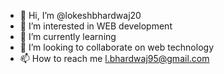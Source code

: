 - 👋 Hi, I’m @lokeshbhardwaj20
- 👀 I’m interested in WEB development
- 🌱 I’m currently learning 
- 💞️ I’m looking to collaborate on web technology
- 📫 How to reach me l.bhardwaj95@gmail.com

<!---
lokeshbhardwaj20/lokeshbhardwaj20 is a ✨ special ✨ repository because its `README.md` (this file) appears on your GitHub profile.
You can click the Preview link to take a look at your changes.
--->

